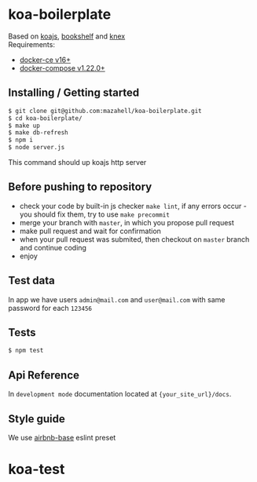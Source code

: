 # koa-boilerplate
Based on [koajs](https://koajs.com/), [bookshelf](http://bookshelfjs.org/) and [knex](https://knexjs.org/)<br>
Requirements:
- [docker-ce v16+](https://docs.docker.com/)
- [docker-compose v1.22.0+](https://github.com/docker/compose/releases)

## Installing / Getting started

```bash
$ git clone git@github.com:mazahell/koa-boilerplate.git
$ cd koa-boilerplate/
$ make up
$ make db-refresh
$ npm i
$ node server.js
```
This command should up koajs http server

## Before pushing to repository
- check your code by built-in js checker `make lint`, if any errors occur - you should fix them, try to use `make precommit`
- merge your branch with `master`, in which you propose pull request
- make pull request and wait for confirmation
- when your pull request was submited, then checkout on `master` branch and continue coding
- enjoy

## Test data
In app we have users `admin@mail.com` and `user@mail.com` with same password for each `123456`

## Tests
```bash
$ npm test
```

## Api Reference
In `development mode` documentation located at `{your_site_url}/docs`.

## Style guide
We use [airbnb-base](https://www.npmjs.com/package/eslint-config-airbnb-base) eslint preset
# koa-test
